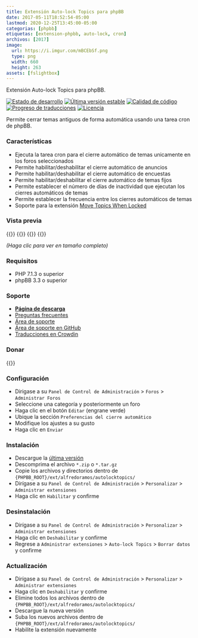 ```yaml
---
title: Extensión Auto-lock Topics para phpBB
date: 2017-05-11T18:52:54-05:00
lastmod: 2020-12-25T13:45:00-05:00
categorias: [phpbb]
etiquetas: [extension-phpbb, auto-lock, cron]
archivos: [2017]
image:
  url: https://i.imgur.com/mBCEbSf.png
  type: png
  width: 660
  height: 263
assets: [fslightbox]
---
```

Extensión Auto-lock Topics para phpBB.

[![Estado de desarrollo](https://img.shields.io/github/workflow/status/AlfredoRamos/phpbb-ext-auto-lock-topics/GitHub%20Actions%20CI?style=flat-square)](https://github.com/AlfredoRamos/phpbb-ext-auto-lock-topics/actions)
[![Última versión estable](https://img.shields.io/github/tag/AlfredoRamos/phpbb-ext-auto-lock-topics.svg?label=stable&style=flat-square)](https://github.com/AlfredoRamos/phpbb-ext-auto-lock-topics/releases)
[![Calidad de código](https://img.shields.io/codacy/grade/1b2cb6aeb1214d80afbc800e31de36a0.svg?style=flat-square)](https://app.codacy.com/gh/AlfredoRamos/phpbb-ext-auto-lock-topics/dashboard)
[![Progreso de traducciones](https://badges.crowdin.net/phpbb-ext-auto-lock-topics/localized.svg)](https://crowdin.com/project/phpbb-ext-auto-lock-topics)
[![Licencia](https://img.shields.io/github/license/AlfredoRamos/phpbb-ext-auto-lock-topics.svg?style=flat-square)](https://raw.githubusercontent.com/AlfredoRamos/phpbb-ext-auto-lock-topics/master/license.txt)

Permite cerrar temas antiguos de forma automática usando una tarea cron de phpBB.

<!--more-->
### Características

- Ejecuta la tarea cron para el cierre automático de temas unicamente en los foros seleccionados
- Permite habilitar/deshabilitar el cierre automático de anuncios
- Permite habilitar/deshabilitar el cierre automático de encuestas
- Permite habilitar/deshabilitar el cierre automático de temas fijos
- Permite establecer el número de días de inactividad que ejecutan los cierres automáticos de temas
- Permite establecer la frecuencia entre los cierres automáticos de temas
- Soporte para la extensión [Move Topics When Locked](https://www.phpbb.com/customise/db/extension/move_topics_when_locked/)

### Vista previa

{{<preview src="https://i.imgur.com/aBjwVBpb.png" link="https://i.imgur.com/aBjwVBp.png" alt="Foros">}}
{{<preview src="https://i.imgur.com/mBCEbSfb.png" link="https://i.imgur.com/mBCEbSf.png" alt="Ajustes de foro">}}
{{<preview src="https://i.imgur.com/uM7dkoGb.png" link="https://i.imgur.com/uM7dkoG.png" alt="Temas cerrados">}}
{{<preview src="https://i.imgur.com/PIOhYf7b.png" link="https://i.imgur.com/PIOhYf7.png" alt="Registro de administrador">}}

*(Haga clic para ver en tamaño completo)*

### Requisitos

- PHP 7.1.3 o superior
- phpBB 3.3 o superior

### Soporte

- [**Página de descarga**](https://www.phpbb.com/customise/db/extension/auto_lock_topics/)
- [Preguntas frecuentes](https://www.phpbb.com/customise/db/extension/auto_lock_topics/faq)
- [Área de soporte](https://www.phpbb.com/customise/db/extension/auto_lock_topics/support)
- [Área de soporte en GitHub](https://github.com/AlfredoRamos/phpbb-ext-auto-lock-topics/issues)
- [Traducciones en Crowdin](https://crowdin.com/project/phpbb-ext-auto-lock-topics)

### Donar

{{<donate>}}

### Configuración

- Dirigase a su `Panel de Control de Administración` > `Foros` > `Administrar Foros`
- Seleccione una categoría y posteriormente un foro
- Haga clic en el botón `Editar` (engrane verde)
- Ubique la sección `Preferencias del cierre automático`
- Modifique los ajustes a su gusto
- Haga clic en `Enviar`

### Instalación

- Descargue la [última versión](https://github.com/AlfredoRamos/phpbb-ext-auto-lock-topics/releases)
- Descomprima el archivo `*.zip` o `*.tar.gz`
- Copie los archivos y directorios dentro de `{PHPBB_ROOT}/ext/alfredoramos/autolocktopics/`
- Dirígase a su `Panel de Control de Administración` > `Personalizar` > `Administrar extensiones`
- Haga clic en `Habilitar` y confirme

### Desinstalación

- Dirígase a su `Panel de Control de Administración` > `Personalizar` > `Administrar extensiones`
- Haga clic en `Deshabilitar` y confirme
- Regrese a `Administrar extensiones` > `Auto-lock Topics` > `Borrar datos` y confirme

### Actualización

- Dirígase a su `Panel de Control de Administración` > `Personalizar` > `Administrar extensiones`
- Haga clic en `Deshabilitar` y confirme
- Elimine todos los archivos dentro de `{PHPBB_ROOT}/ext/alfredoramos/autolocktopics/`
- Descargue la nueva versión
- Suba los nuevos archivos dentro de `{PHPBB_ROOT}/ext/alfredoramos/autolocktopics/`
- Habilite la extensión nuevamente
